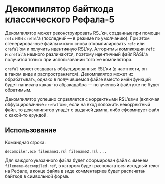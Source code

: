 # Декомпилятор байткода классического Рефала-5

Декомпилятор может реконструировать RSL’ки, созданные при помощи `refc`
или `crefal`’а (последний — в режиме по умолчанию). При этом сгенерированные
файлы можно снова откомпилировать `refc` или `crefal`’ом и получить идентичную
RSL’ку. Алгоритмы компиляции `refc` и `crefal`’а немного различаются, поэтому
идентичный файл RASL’а получится только при использовании того же компилятора.

`crefal` может создавать обфусцированные RSL’ки (в частности, он в таком виде
и распространяется). Декомпилятор может их обрабатывать, однако в получившемся
файле вместо имён функций будет написана какая-то абракадабра — полученный файл
уже не будет обратимым.

Декомпилятор успешно справляется с корректными RSL’ками (включая обфусцированные
`crefal`’ом), если на вход положить некорректный файл, то декомпилятор упадёт
с выдачей дампа, либо сформирует файл с какой-то ерундой.

## Использование

Командная строка:

    decompiler.exe filename1.rsl filename2.rsl ...

Для каждого указанного файла будет сформирован файл с именем
`filename-decompiled.ref`, в котором будет располагаться исходный текст
на Рефале, в конце файла в виде комментариев будет распечатан байткод
в символьной форме.
